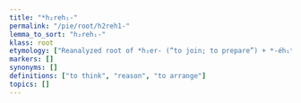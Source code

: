 ```yaml
---
title: "*h₂reh₁-"
permalink: "/pie/root/h2reh1-"
lemma_to_sort: "h₂reh₁-"
klass: root
etymology: ["Reanalyzed root of *h₂er- (“to join; to prepare”) +‎ *-éh₁ti."]
markers: []
synonyms: []
definitions: ["to think", "reason", "to arrange"]
topics: []
---
```

